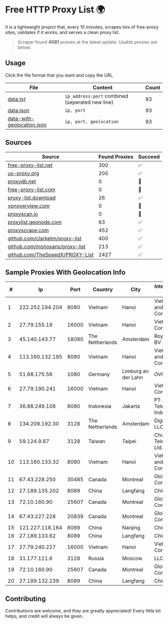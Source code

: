 
# Free HTTP Proxy List 🌍

It is a lightweight project that, every 10 minutes, scrapes lots of free-proxy sites, validates if it works, and serves a clean proxy list.


> Scraper found **4081** proxies at the latest update. Usable proxies are below.

## Usage

Click the file format that you want and copy the URL.


|File|Content|Count|
|----|-------|-----|
|[data.txt](https://raw.githubusercontent.com/themiralay/Proxy-List-World/master/data.txt)|`ip_address:port` combined (seperated new line)|93|
|[data.json](https://raw.githubusercontent.com/themiralay/Proxy-List-World/master/data.json)|`ip, port`|93|
|[data-with-geolocation.json](https://raw.githubusercontent.com/themiralay/Proxy-List-World/master/data-with-geolocation.json)|`ip, port, geolocation`|93|

## Sources

|Source|Found Proxies|Succeed|
|------|-------------|-------|
|[free-proxy-list.net](https://free-proxy-list.net)|300|✅|
|[us-proxy.org](https://www.us-proxy.org)|200|✅|
|[proxydb.net](http://proxydb.net)|0|🚫|
|[free-proxy-list.com](https://free-proxy-list.com/?page=&port=&type%5B%5D=http&type%5B%5D=https&up_time=0&search=Search)|0|🚫|
|[proxy-list.download](https://www.proxy-list.download/HTTP)|26|✅|
|[vpnoverview.com](https://vpnoverview.com/privacy/anonymous-browsing/free-proxy-servers)|0|🚫|
|[proxyscan.io](https://www.proxyscan.io)|0|🚫|
|[proxylist.geonode.com](https://proxylist.geonode.com/api/proxy-list?limit=300&page=1&sort_by=lastChecked&sort_type=desc&protocols=http,https)|63|✅|
|[proxyscrape.com](https://api.proxyscrape.com/v2/?request=displayproxies&protocol=http&timeout=10000&country=all&ssl=all&anonymity=all)|452|✅|
|[github.com/clarketm/proxy-list](https://raw.githubusercontent.com/clarketm/proxy-list/master/proxy-list-raw.txt)|400|✅|
|[github.com/monosans/proxy-list](https://raw.githubusercontent.com/monosans/proxy-list/main/proxies/http.txt)|213|✅|
|[github.com/TheSpeedX/PROXY-List](https://raw.githubusercontent.com/TheSpeedX/PROXY-List/master/http.txt)|2427|✅|


## Sample Proxies With Geolocation Info

|#|Ip|Port|Country|City|Internet Service Provider|
|-|--|----|-------|----|-------------------------|
|1|222.252.194.204|8080|Vietnam|Hanoi|VietNam Post and Telecom Corporation|
|2|27.79.155.19|16000|Vietnam|Hanoi|Viettel Corporation|
|3|45.140.143.77|18080|The Netherlands|Amsterdam|RoyaleHosting BV|
|4|113.160.132.195|8080|Vietnam|Hanoi|VietNam Post and Telecom Corporation|
|5|51.68.175.56|1080|Germany|Limburg an der Lahn|OVH SAS|
|6|27.79.190.241|16000|Vietnam|Hanoi|Viettel Corporation|
|7|36.88.249.106|8080|Indonesia|Jakarta|PT. Telekomunikasi Indonesia|
|8|134.209.192.30|3128|The Netherlands|Amsterdam|DigitalOcean, LLC|
|9|59.124.9.67|3128|Taiwan|Taipei|Chunghwa Telecom Co., Ltd.|
|10|113.160.133.32|8080|Vietnam|Hanoi|VietNam Post and Telecom Corporation|
|11|67.43.228.250|30485|Canada|Montreal|GloboTech Communications|
|12|27.189.135.202|8089|China|Langfang|Chinanet|
|13|72.10.160.90|25607|Canada|Montreal|GloboTech Communications|
|14|67.43.227.228|20839|Canada|Montreal|GloboTech Communications|
|15|121.227.118.164|8089|China|Nanjing|China Telecom|
|16|27.189.133.62|8089|China|Langfang|Chinanet|
|17|27.79.240.227|16000|Vietnam|Hanoi|Viettel Corporation|
|18|31.177.111.6|3128|Russia|Moscow|LLC Smart Ape|
|19|72.10.160.90|25607|Canada|Montreal|GloboTech Communications|
|20|27.189.132.239|8089|China|Langfang|Chinanet|



## Contributing

Contributions are welcome, and they are greatly appreciated! Every
little bit helps, and credit will always be given.

